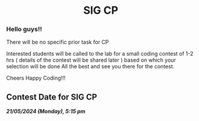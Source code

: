 <p align="center">
<!-- 
<a href="https://aseam.acm.org/">
    <img src="" alt="Logo" width=30%>
  </a>
-->
  <h1 align="center">SIG CP</h1>
</p>


### Hello guys!!
There will be no specific prior task for CP

Interested students will be called to the lab for a small coding contest of 1-2 hrs ( details of the contest will be shared later ) based on which your selection will be done
All the best and see you there for the contest.

Cheers
Happy Coding!!!

## Contest Date for SIG CP
**_21/05/2024 (Monday), 5:15 pm_**
